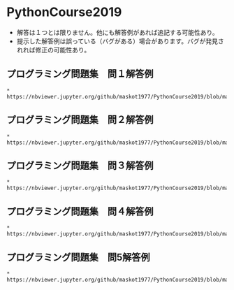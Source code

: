 # PythonCourse2019

* 解答は１つとは限りません。他にも解答例があれば追記する可能性あり。
* 提示した解答例は誤っている（バグがある）場合があります。バグが発見されれば修正の可能性あり。

## プログラミング問題集　問１解答例
    * https://nbviewer.jupyter.org/github/maskot1977/PythonCourse2019/blob/master/q1a.ipynb
## プログラミング問題集　問２解答例
    * https://nbviewer.jupyter.org/github/maskot1977/PythonCourse2019/blob/master/q2a.ipynb
## プログラミング問題集　問３解答例
    * https://nbviewer.jupyter.org/github/maskot1977/PythonCourse2019/blob/master/q3a.ipynb
## プログラミング問題集　問４解答例
    * https://nbviewer.jupyter.org/github/maskot1977/PythonCourse2019/blob/master/q4a.ipynb
## プログラミング問題集　問5解答例
    * https://nbviewer.jupyter.org/github/maskot1977/PythonCourse2019/blob/master/q5a.ipynb
